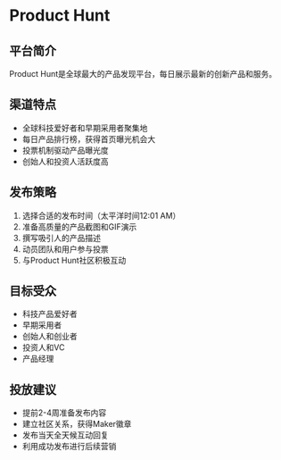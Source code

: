 # Product Hunt

## 平台简介
Product Hunt是全球最大的产品发现平台，每日展示最新的创新产品和服务。

## 渠道特点
- 全球科技爱好者和早期采用者聚集地
- 每日产品排行榜，获得首页曝光机会大
- 投票机制驱动产品曝光度
- 创始人和投资人活跃度高

## 发布策略
1. 选择合适的发布时间（太平洋时间12:01 AM）
2. 准备高质量的产品截图和GIF演示
3. 撰写吸引人的产品描述
4. 动员团队和用户参与投票
5. 与Product Hunt社区积极互动

## 目标受众
- 科技产品爱好者
- 早期采用者
- 创始人和创业者
- 投资人和VC
- 产品经理

## 投放建议
- 提前2-4周准备发布内容
- 建立社区关系，获得Maker徽章
- 发布当天全天候互动回复
- 利用成功发布进行后续营销